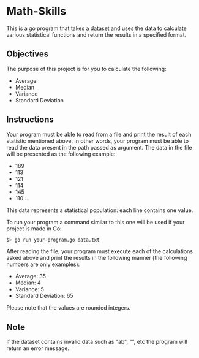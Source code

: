 # Math-Skills
This is a go program that takes a dataset and uses the data to calculate various statistical functions and return the results in a specified format.

## Objectives
The purpose of this project is for you to calculate the following:
- Average
- Median
- Variance
- Standard Deviation

## Instructions
Your program must be able to read from a file and print the result of each statistic mentioned above. In other words, your program must be able to read the data present in the path passed as argument. The data in the file will be presented as the following example:

- 189
- 113
- 121
- 114
- 145
- 110
...

This data represents a statistical population: each line contains one value.

To run your program a command similar to this one will be used if your project is made in Go:
```bash
$> go run your-program.go data.txt
```

After reading the file, your program must execute each of the calculations asked above and print the results in the following manner (the following numbers are only examples):

- Average: 35
- Median: 4
- Variance: 5
- Standard Deviation: 65

Please note that the values are rounded integers.

## Note
If the dataset contains invalid data such as "ab", "", etc the program will return an error message.